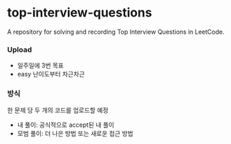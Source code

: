 # top-interview-questions
A repository for solving and recording Top Interview Questions in LeetCode.

### Upload

- 일주일에 3번 목표
- easy 난이도부터 차근차근

### 방식

한 문제 당 두 개의 코드를 업로드할 예정

- 내 풀이: 공식적으로 accept된 내 풀이
- 모범 풀이: 더 나은 방법 또는 새로운 접근 방법
